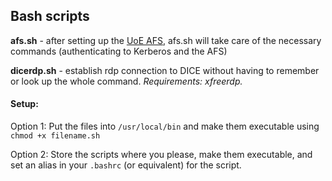 ## Bash scripts
**afs.sh** - after setting up the [UoE AFS](https://computing.help.inf.ed.ac.uk/afs-debian-ubuntu), afs.sh will take care of the necessary commands (authenticating to Kerberos and the AFS)

**dicerdp.sh** - establish rdp connection to DICE without having to remember or look up the whole command. *Requirements: xfreerdp.*

#### Setup:
Option 1: Put the files into `/usr/local/bin` and make them executable using `chmod +x filename.sh`

Option 2: Store the scripts where you please, make them executable, and set an alias in your `.bashrc` (or equivalent) for the script.
